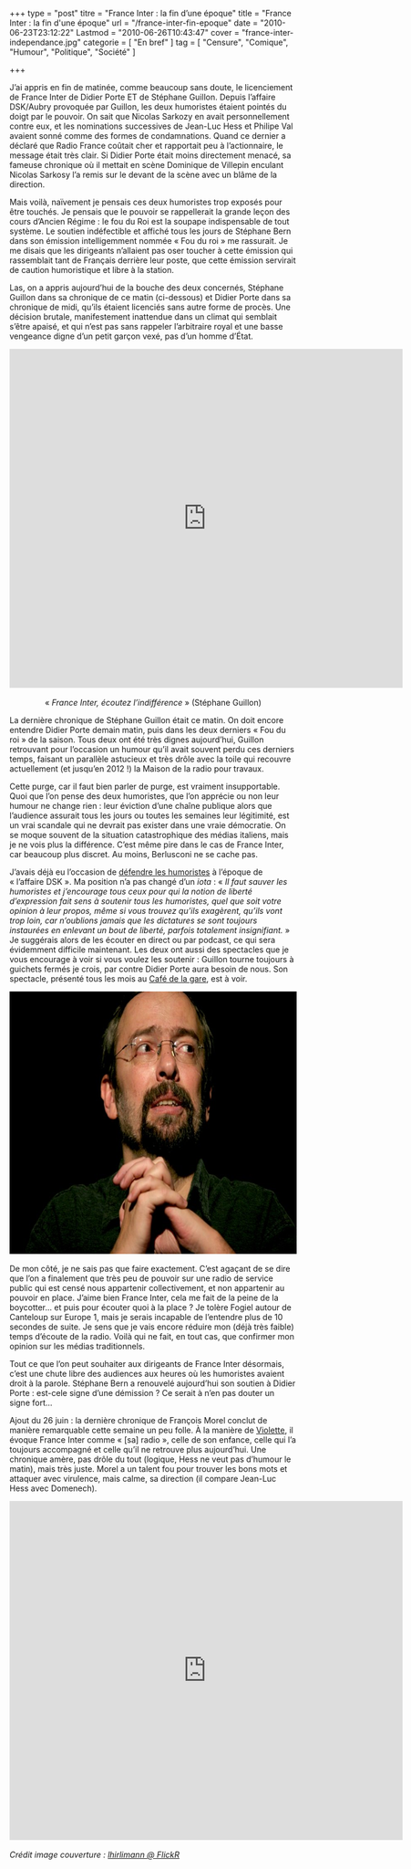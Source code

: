 +++
type = "post"
titre = "France Inter : la fin d&rsquo;une époque"
title = "France Inter : la fin d'une époque"
url = "/france-inter-fin-epoque"
date = "2010-06-23T23:12:22"
Lastmod = "2010-06-26T10:43:47"
cover = "france-inter-independance.jpg"
categorie = [ "En bref" ]
tag = [ "Censure", "Comique", "Humour", "Politique", "Société" ]

+++

<p>J&rsquo;ai appris en fin de matinée, comme beaucoup sans doute, le licenciement de France Inter de Didier Porte ET de Stéphane Guillon. Depuis l&rsquo;affaire DSK/Aubry provoquée par Guillon, les deux humoristes étaient pointés du doigt par le pouvoir. On sait que Nicolas Sarkozy en avait personnellement contre eux, et les nominations successives de Jean-Luc Hess et Philipe Val avaient sonné comme des formes de condamnations. Quand ce dernier a déclaré que Radio France coûtait cher et rapportait peu à l&rsquo;actionnaire, le message était très clair. Si Didier Porte était moins directement menacé, sa fameuse chronique où il mettait en scène Dominique de Villepin enculant Nicolas Sarkosy l&rsquo;a remis sur le devant de la scène avec un blâme de la direction.</p>
<p>Mais voilà, naïvement je pensais ces deux humoristes trop exposés pour être touchés. Je pensais que le pouvoir se rappellerait la grande leçon des cours d&rsquo;Ancien Régime : le fou du Roi est la soupape indispensable de tout système. Le soutien indéfectible et affiché tous les jours de Stéphane Bern dans son émission intelligemment nommée &laquo;&nbsp;Fou du roi&nbsp;&raquo; me rassurait. Je me disais que les dirigeants n&rsquo;allaient pas oser toucher à cette émission qui rassemblait tant de Français derrière leur poste, que cette émission servirait de caution humoristique et libre à la station.</p>
<p>Las, on a appris aujourd&rsquo;hui de la bouche des deux concernés, Stéphane Guillon dans sa chronique de ce matin (ci-dessous) et Didier Porte dans sa chronique de midi, qu&rsquo;ils étaient licenciés sans autre forme de procès. Une décision brutale, manifestement inattendue dans un climat qui semblait s&rsquo;être apaisé, et qui n&rsquo;est pas sans rappeler l&rsquo;arbitraire royal et une basse vengeance digne d&rsquo;un petit garçon vexé, pas d&rsquo;un homme d&rsquo;État.</p>
<p style="text-align: center;"><object classid="clsid:d27cdb6e-ae6d-11cf-96b8-444553540000" width="690" height="594" codebase="http://download.macromedia.com/pub/shockwave/cabs/flash/swflash.cab#version=6,0,40,0"><param name="allowFullScreen" value="true" /><param name="allowScriptAccess" value="always" /><param name="src" value="http://www.dailymotion.com/swf/video/xdscy9_france-inter-en-burqa_fun" /><param name="allowfullscreen" value="true" /><embed type="application/x-shockwave-flash" width="690" height="594" src="http://www.dailymotion.com/swf/video/xdscy9_france-inter-en-burqa_fun" allowscriptaccess="always" allowfullscreen="true"></embed></object></p>
<div style="text-align: center;">&laquo;&nbsp;<em>France Inter, écoutez l&rsquo;indifférence</em>&nbsp;&raquo; (Stéphane Guillon)</div>
<p>La dernière chronique de Stéphane Guillon était ce matin. On doit encore entendre Didier Porte demain matin, puis dans les deux derniers &laquo;&nbsp;Fou du roi&nbsp;&raquo; de la saison. Tous deux ont été très dignes aujourd&rsquo;hui, Guillon retrouvant pour l&rsquo;occasion un humour qu&rsquo;il avait souvent perdu ces derniers temps, faisant un parallèle astucieux et très drôle avec la toile qui recouvre actuellement (et jusqu&rsquo;en 2012 !) la Maison de la radio pour travaux.</p>
<p>Cette purge, car il faut bien parler de purge, est vraiment insupportable. Quoi que l&rsquo;on pense des deux humoristes, que l&rsquo;on apprécie ou non leur humour ne change rien : leur éviction d&rsquo;une chaîne publique alors que l&rsquo;audience assurait tous les jours ou toutes les semaines leur légitimité, est un vrai scandale qui ne devrait pas exister dans une vraie démocratie. On se moque souvent de la situation catastrophique des médias italiens, mais je ne vois plus la différence. C&rsquo;est même pire dans le cas de France Inter, car beaucoup plus discret. Au moins, Berlusconi ne se cache pas.</p>
<p>J&rsquo;avais déjà eu l&rsquo;occasion de <a href="http://voiretmanger.fr/2009/03/22/sauvons-les-humoristes/">défendre les humoristes</a> à l&rsquo;époque de &laquo;&nbsp;l&rsquo;affaire DSK&nbsp;&raquo;. Ma position n&rsquo;a pas changé d&rsquo;un <em>iota</em> : &laquo;&nbsp;<em>Il faut sauver les humoristes et j’encourage tous ceux pour qui la notion de liberté d’expression fait sens à soutenir tous les humoristes, quel que soit votre opinion à leur propos, même si vous trouvez qu’ils exagèrent, qu’ils vont trop loin, car n’oublions jamais que les dictatures se sont toujours instaurées en enlevant un bout de liberté, parfois totalement insignifiant.</em>&nbsp;&raquo; Je suggérais alors de les écouter en direct ou par podcast, ce qui sera évidemment difficile maintenant. Les deux ont aussi des spectacles que je vous encourage à voir si vous voulez les soutenir : Guillon tourne toujours à guichets fermés je crois, par contre Didier Porte aura besoin de nous. Son spectacle, présenté tous les mois au <a href="http://voiretmanger.fr/2009/04/14/didier-porte-cafe-de-la-gare/">Café de la gare</a>, est à voir.</p>
<div style="text-align: center;"><img class="aligncenter" src="didier-porte-prie.jpg" border="0" alt="didier-porte-prie.jpg" width="690" height="460" /></div>
<p>De mon côté, je ne sais pas que faire exactement. C&rsquo;est agaçant de se dire que l&rsquo;on a finalement que très peu de pouvoir sur une radio de service public qui est censé nous appartenir collectivement, et non appartenir au pouvoir en place. J&rsquo;aime bien France Inter, cela me fait de la peine de la boycotter&#8230; et puis pour écouter quoi à la place ? Je tolère Fogiel autour de Canteloup sur Europe 1, mais je serais incapable de l&rsquo;entendre plus de 10 secondes de suite. Je sens que je vais encore réduire mon (déjà très faible) temps d&rsquo;écoute de la radio. Voilà qui ne fait, en tout cas, que confirmer mon opinion sur les médias traditionnels.</p>
<p>Tout ce que l&rsquo;on peut souhaiter aux dirigeants de France Inter désormais, c&rsquo;est une chute libre des audiences aux heures où les humoristes avaient droit à la parole. Stéphane Bern a renouvelé aujourd&rsquo;hui son soutien à Didier Porte : est-cele signe d&rsquo;une démission ? Ce serait à n&rsquo;en pas douter un signe fort…</p>
<p>
<p>Ajout du 26 juin : la dernière chronique de François Morel conclut de manière remarquable cette semaine un peu folle. À la manière de <a href="http://jamaisdaccord.com/2010/06/24/inter-minables/" target="_blank">Violette</a>, il évoque France Inter comme &laquo;&nbsp;[sa] radio&nbsp;&raquo;, celle de son enfance, celle qui l&rsquo;a toujours accompagné et celle qu&rsquo;il ne retrouve plus aujourd&rsquo;hui. Une chronique amère, pas drôle du tout (logique, Hess ne veut pas d&rsquo;humour le matin), mais très juste. Morel a un talent fou pour trouver les bons mots et attaquer avec virulence, mais calme, sa direction (il compare Jean-Luc Hess avec Domenech).</p>
<p style="text-align: center;"><object classid="clsid:d27cdb6e-ae6d-11cf-96b8-444553540000" width="690" height="594" codebase="http://download.macromedia.com/pub/shockwave/cabs/flash/swflash.cab#version=6,0,40,0"><param name="allowFullScreen" value="true" /><param name="allowScriptAccess" value="always" /><param name="src" value="http://www.dailymotion.com/swf/video/xdtar0_fini-de-rire_fun" /><param name="allowfullscreen" value="true" /><embed type="application/x-shockwave-flash" width="690" height="594" src="http://www.dailymotion.com/swf/video/xdtar0_fini-de-rire_fun" allowscriptaccess="always" allowfullscreen="true"></embed></object></p>
<p>
<p><em>Crédit image couverture : </em><a href="http://www.flickr.com/photos/lhirlimann/2938029987/" target="_blank"><em>lhirlimann @ FlickR</em></a></p>

